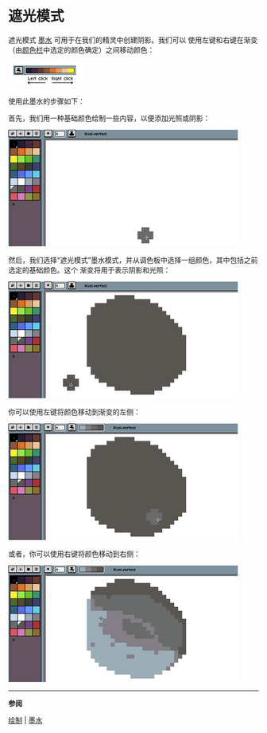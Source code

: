 # 遮光模式

遮光模式 [墨水](ink.md) 可用于在我们的精灵中创建阴影。我们可以
使用左键和右键在渐变（由[颜色栏](color-bar.md)中选定的颜色确定）之间移动颜色：

![遮光模式参考](shading/shading_ref.png)

使用此墨水的步骤如下：

首先，我们用一种基础颜色绘制一些内容，以便添加光照或阴影：

![绘制基础内容](shading/shading_step1.gif)

然后，我们选择“遮光模式”墨水模式，并从调色板中选择一组颜色，其中包括之前选定的基础颜色。这个
渐变将用于表示阴影和光照：

![选择渐变](shading/shading_step2.gif)

你可以使用左键将颜色移动到渐变的左侧：

![遮光模式左键操作](shading/shading_step3.gif)

或者，你可以使用右键将颜色移动到右侧：

![遮光模式右键操作](shading/shading_step4.gif)

---

**参阅**

[绘制](drawing.md) |
[墨水](ink.md)

